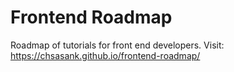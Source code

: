 # Frontend Roadmap

Roadmap of tutorials for front end developers. Visit: https://chsasank.github.io/frontend-roadmap/
